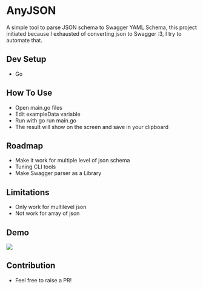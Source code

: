 # AnyJSON

A simple tool to parse JSON schema to Swagger YAML Schema, this project initiated because I exhausted of converting json to Swagger :3, I try to automate that.

## Dev Setup

- Go

## How To Use

- Open main.go files
- Edit exampleData variable
- Run with go run main.go
- The result will show on the screen and save in your clipboard

## Roadmap

- Make it work for multiple level of json schema
- Tuning CLI tools
- Make Swagger parser as a Library

## Limitations

- Only work for multilevel json
- Not work for array of json

## Demo
![](/demo/demo.gif)

## Contribution

- Feel free to raise a PR!
